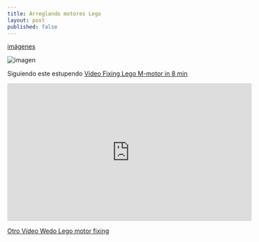 ```yaml
---
title: Arreglando motores Lego
layout: post
published: false
---
```



[imágenes](https://goo.gl/photos/ZJwxEVCTagvUBNHc9)

![imagen](https://lh3.googleusercontent.com/-ECaZ1uyPToHliQ9-3nVs_FOEgBejDVhcAJpgoTmAEYYavE1FjFmleduP3dHydbiDY-YOj4U7lQPn3o901an0kHSVER2vpYjoDnCDKML6PouKWWaFbcbJdCGQY3tv7xdn2BMJfPkAcJH2uYLHXyEq6oAYnpCO23nQtqOzrSJ1Ddr0vjaOr3oq7h1SA8mAcIx9tZyJKdsRQx2h-t0tPJTF0y5mP9tgtAiR231bhrB82cboynK7apmEe75cRAcVzkpDiA2HhqMiXEK38XIBdbr1WHbqGvFaVRoR0lcmUiDLDs6DliBRW-ZozC4eA-avCixj4tz5nIZjjXGDFmNDOAU9XPixJc_670lYv7wsiuerB0OjYCMmx2kT6pS8G22lIE3lF6ibuCKBaItHsihUoITo0nqhBT-vTCmInS_rKycddKd_9HmRsVM46X91eV06nzy6G_1KpwsDcY58CwKK8tYp6Ts4Zp6n-ItzWHKV4IiIVbqs2UAjwywlH12auQR84kCTRh_mFwDD1KSpzYnEQtFi7rgnuk681hzGsXt_OKq6Pr3nG4rHAONtwZJEoGJdHpeb46XaMmg-iINlv4wS_EbIiJ-HcTGkfcOqSrcn3kqIkgyFR45Qw=w1077-h797-no)

Siguiendo este estupendo [Vídeo Fixing Lego M-motor in 8 min](https://www.youtube.com/watch?v=Pqf5YC_lwR0)

<iframe width="560" height="315" src="https://www.youtube.com/embed/Pqf5YC_lwR0" frameborder="0" allowfullscreen></iframe>

[Otro Vídeo Wedo Lego motor fixing](https://www.youtube.com/watch?v=vqQlS_yJQpU)
